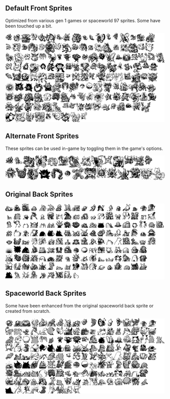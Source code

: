 ## Default Front Sprites

Optimized from various gen 1 games or spaceworld 97 sprites. Some have been touched up a bit.

![front sprites](/gfx/pokemon/gallery/front_sprites.png?raw=true)

## Alternate Front Sprites

These sprites can be used in-game by toggling them in the game's options.

![alt front sprites](/gfx/pokemon/gallery/alt_front_sprites.png?raw=true)

## Original Back Sprites

![back sprites](/gfx/pokemon/gallery/back_sprites.png?raw=true)


## Spaceworld Back Sprites

Some have been enhanced from the original spaceworld back sprite or created from scratch.

![spaceworld back sprites](/gfx/pokemon/gallery/spaceworld_back_sprites.png?raw=true)

